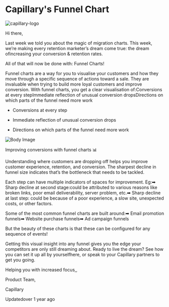 # Capillary's Funnel Chart

![capillary-logo](https://s3.amazonaws.com/fileservice.in/intouch_creative_assets/af1b7c83-105b-4e77-a82f-93265df5.png)

Hi there,

Last week we told you about the magic of migration charts. This week, we’re making every retention marketer’s dream come true: the dream ofincreasing your conversion & retention rates.

All of that will now be done with: Funnel Charts!

Funnel charts are a way for you to visualise your customers and how they move through a specific sequence of actions toward a sale. They are invaluable when trying to build more loyal customers and improve conversion. With funnel charts, you get a clear visualisation of:Conversions at every stepImmediate reflection of unusual conversion dropsDirections on which parts of the funnel need more work

- Conversions at every step

- Immediate reflection of unusual conversion drops

- Directions on which parts of the funnel need more work

![Body Image](https://s3.amazonaws.com/fileservice.in/intouch_creative_assets/40640604-c202-4e82-9b00-fd25a247.png)

Improving conversions with funnel charts 📊

Understanding where customers are dropping off helps you improve customer experience, retention, and conversion. The sharpest decline in funnel size indicates that’s the bottleneck that needs to be tackled.

Each step can have multiple indicators of spaces for improvement. Eg:➡  Sharp decline at second stage:could be attributed to various reasons like broken links, poor email deliverability, server problem, etc.➡  Sharp decline at last step: could be because of a poor experience, a slow site, unexpected costs, or other factors.

Some of the most common funnel charts are built around:➡  Email promotion funnels➡  Website purchase funnels➡  Ad campaign funnels

But the beauty of these charts is that these can be configured for any sequence of events!

Getting this visual insight into any funnel gives you the edge your competitors are only still dreaming about. Ready to live the dream? See how you can set it up all by yourselfhere, or speak to your Capillary partners to get you going.

Helping you with increased focus,,

Product Team,

Capillary

Updatedover 1 year ago
